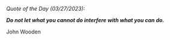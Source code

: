 *Quote of the Day (03/27/2023):*

_**Do not let what you cannot do interfere with what you can do.**_

John Wooden